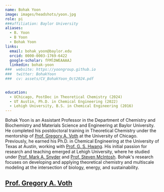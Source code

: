 ```yaml
---
name: Bohak Yoon
image: images/headshots/yoon.jpg
role: pi
###affiliation: Baylor University
aliases:
  - B. Yoon
  - B Yoon
  - Bohak Yoon
links:
  email: bohak_yoon@baylor.edu
  orcid: 0000-0003-1769-6422
  google-scholar: fFMlDWEAAAAJ
  linkedin: bohak-yoon
###  website: https://yoongroup.github.io
###  twitter: BohakYoon
###  cv: assets/CV_BohakYoon_Oct2024.pdf

  
education:
  - UChicago, PostDoc in Theoretical Chemistry (2024)
  - UT Austin, Ph.D. in Chemical Engineering (2022)
  - Lehigh University, B.S. in Chemical Engineering (2016)
---
```


Bohak Yoon is an Assistant Professor in the Department of Chemistry and Biochemistry and Materials Science and Engineering at Baylor University.
He completed his postdoctoral training in Theoretical Chemistry under the mentorship of [Prof. Gregory A. Voth](https://en.wikipedia.org/wiki/Gregory_A._Voth) at the University of Chicago. Previously, he earned his Ph.D. in Chemical Engineering at the University of Texas at Austin, working with [Prof. G. S. Hwang](https://che.utexas.edu/people/faculty/hwang). His initial passion for research and teaching emerged at Lehigh University, where he studied under [Prof. Mark A. Snyder](https://engineering.lehigh.edu/faculty/mark-snyder) and [Prof. Steven McIntosh](https://engineering.lehigh.edu/faculty/steven-mcintosh).
Bohak's research focuses on developing and applying theoretical chemistry and multiscale modeling at the intersection of biology, energy, and sustainability.

## [Prof. Gregory A. Voth](https://en.wikipedia.org/wiki/Gregory_A._Voth)
